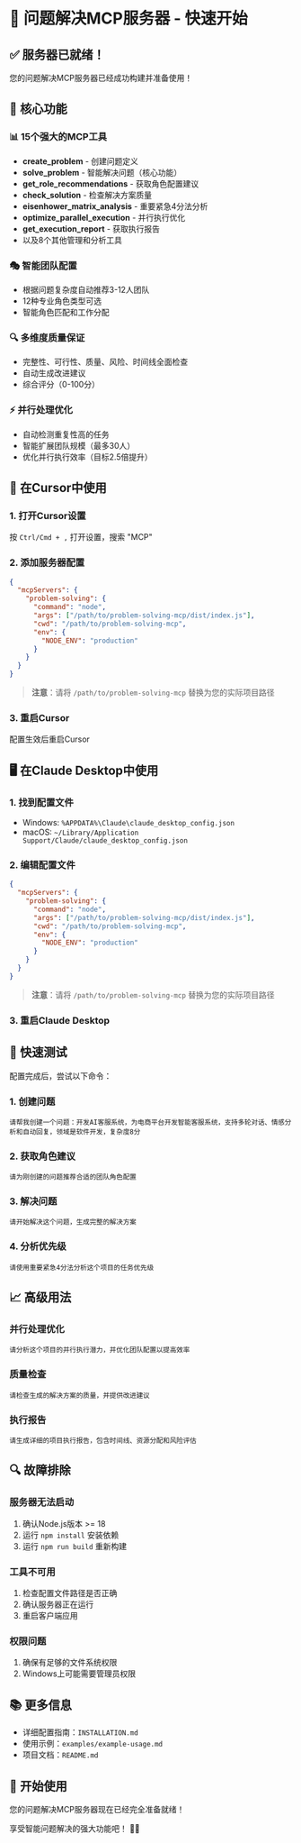 # 🚀 问题解决MCP服务器 - 快速开始

## ✅ 服务器已就绪！

您的问题解决MCP服务器已经成功构建并准备使用！

## 🎯 核心功能

### 📊 15个强大的MCP工具
- **create_problem** - 创建问题定义
- **solve_problem** - 智能解决问题（核心功能）
- **get_role_recommendations** - 获取角色配置建议
- **check_solution** - 检查解决方案质量
- **eisenhower_matrix_analysis** - 重要紧急4分法分析
- **optimize_parallel_execution** - 并行执行优化
- **get_execution_report** - 获取执行报告
- 以及8个其他管理和分析工具

### 🎭 智能团队配置
- 根据问题复杂度自动推荐3-12人团队
- 12种专业角色类型可选
- 智能角色匹配和工作分配

### 🔍 多维度质量保证
- 完整性、可行性、质量、风险、时间线全面检查
- 自动生成改进建议
- 综合评分（0-100分）

### ⚡ 并行处理优化
- 自动检测重复性高的任务
- 智能扩展团队规模（最多30人）
- 优化并行执行效率（目标2.5倍提升）

## 🔧 在Cursor中使用

### 1. 打开Cursor设置
按 `Ctrl/Cmd + ,` 打开设置，搜索 "MCP"

### 2. 添加服务器配置
```json
{
  "mcpServers": {
    "problem-solving": {
      "command": "node",
      "args": ["/path/to/problem-solving-mcp/dist/index.js"],
      "cwd": "/path/to/problem-solving-mcp",
      "env": {
        "NODE_ENV": "production"
      }
    }
  }
}
```

> **注意**：请将 `/path/to/problem-solving-mcp` 替换为您的实际项目路径

### 3. 重启Cursor
配置生效后重启Cursor

## 🖥️ 在Claude Desktop中使用

### 1. 找到配置文件
- Windows: `%APPDATA%\Claude\claude_desktop_config.json`
- macOS: `~/Library/Application Support/Claude/claude_desktop_config.json`

### 2. 编辑配置文件
```json
{
  "mcpServers": {
    "problem-solving": {
      "command": "node",
      "args": ["/path/to/problem-solving-mcp/dist/index.js"],
      "cwd": "/path/to/problem-solving-mcp",
      "env": {
        "NODE_ENV": "production"
      }
    }
  }
}
```

> **注意**：请将 `/path/to/problem-solving-mcp` 替换为您的实际项目路径

### 3. 重启Claude Desktop

## 🎯 快速测试

配置完成后，尝试以下命令：

### 1. 创建问题
```
请帮我创建一个问题：开发AI客服系统，为电商平台开发智能客服系统，支持多轮对话、情感分析和自动回复，领域是软件开发，复杂度8分
```

### 2. 获取角色建议
```
请为刚创建的问题推荐合适的团队角色配置
```

### 3. 解决问题
```
请开始解决这个问题，生成完整的解决方案
```

### 4. 分析优先级
```
请使用重要紧急4分法分析这个项目的任务优先级
```

## 📈 高级用法

### 并行处理优化
```
请分析这个项目的并行执行潜力，并优化团队配置以提高效率
```

### 质量检查
```
请检查生成的解决方案的质量，并提供改进建议
```

### 执行报告
```
请生成详细的项目执行报告，包含时间线、资源分配和风险评估
```

## 🔍 故障排除

### 服务器无法启动
1. 确认Node.js版本 >= 18
2. 运行 `npm install` 安装依赖
3. 运行 `npm run build` 重新构建

### 工具不可用
1. 检查配置文件路径是否正确
2. 确认服务器正在运行
3. 重启客户端应用

### 权限问题
1. 确保有足够的文件系统权限
2. Windows上可能需要管理员权限

## 📚 更多信息

- 详细配置指南：`INSTALLATION.md`
- 使用示例：`examples/example-usage.md`
- 项目文档：`README.md`

## 🎉 开始使用

您的问题解决MCP服务器现在已经完全准备就绪！

享受智能问题解决的强大功能吧！ 🚀✨ 
